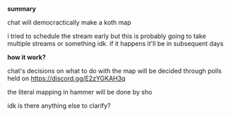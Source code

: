 **summary**

chat will democractically make a koth map

i tried to schedule the stream early but this is probably going to take multiple streams or something idk. if it happens it'll be in subsequent days

**how it work?**

chat's decisions on what to do with the map will be decided through polls held on https://discord.gg/E2zYGKAH3q

the literal mapping in hammer will be done by sho

idk is there anything else to clarify?
